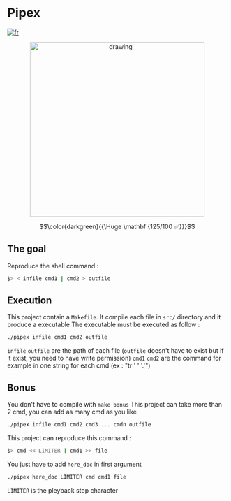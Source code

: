 # Pipex

[![fr](https://img.shields.io/badge/Langue-fr-blue)](README.fr.md)

<p align="center"><img src="https://i.imgur.com/NJRhA7H.jpg" alt="drawing" width="400"/></p>

$$\color{darkgreen}{{\Huge \mathbf {125/100 ✅}}}$$

## The goal

Reproduce the shell command :
````sh
$> < infile cmd1 | cmd2 > outfile
````

## Execution

This project contain a `Makefile`.
It compile each file in `src/` directory and it produce a executable
The executable must be executed as follow :
````sh
./pipex infile cmd1 cmd2 outfile
````
`infile` `outfile` are the path of each file (`outfile` doesn't have to exist but if it exist, you need to have write permission)
`cmd1` `cmd2` are the command for example in one string for each cmd (ex : "tr ' ' '.'")

## Bonus

You don't have to compile with `make bonus`
This project can take more than 2 cmd, you can add as many cmd as you like
````sh
./pipex infile cmd1 cmd2 cmd3 ... cmdn outfile
````
This project can reproduce this command :
````sh
$> cmd << LIMITER | cmd1 >> file
````
You just have to add `here_doc` in first argument
````sh
./pipex here_doc LIMITER cmd cmd1 file
````
`LIMITER` is the pleyback stop character